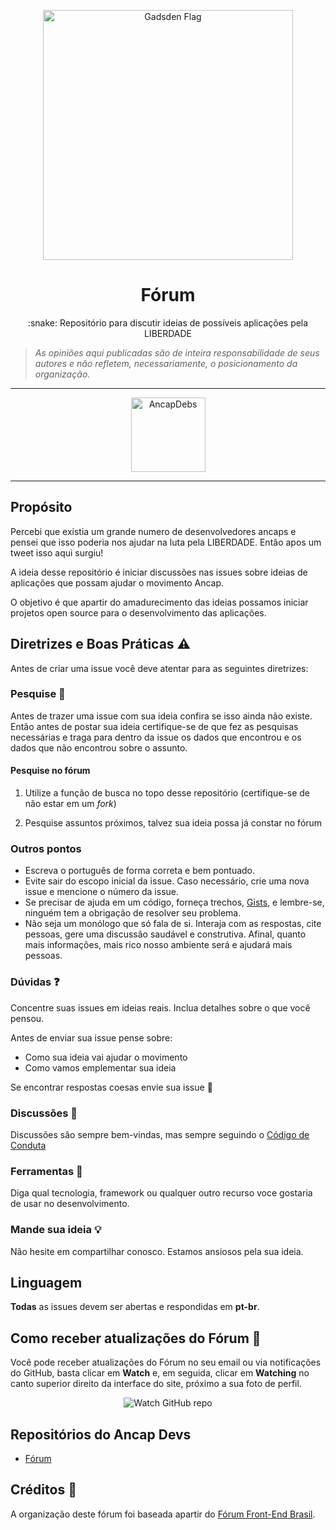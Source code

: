 <p align="center">
<img src="https://upload.wikimedia.org/wikipedia/commons/thumb/d/d8/Gadsden_flag.svg/1280px-Gadsden_flag.svg.png" width="400" alt="Gadsden Flag">
</p>
<h1 align="center">Fórum</h1>
<p align="center">:snake: Repositório para discutir ideias de possíveis aplicações pela LIBERDADE</p>

>  _As opiniões aqui publicadas são de inteira responsabilidade de seus autores e não refletem, necessariamente, o posicionamento da organização._

_____

<p align="center">
  <a href="https://github.com/ancap-devs/forum/issues"><img src="https://github.com/frontendbr/forum/raw/ff96068c309b022d15fec77586c1990097af0406/btn.png" alt="AncapDebs" width="119" /></a>
</p>

_____

## Propósito

Percebi que existia um grande numero de desenvolvedores ancaps e pensei que isso poderia nos ajudar na luta pela LIBERDADE. Então apos um tweet isso aqui surgiu!

A ideia desse repositório é iniciar discussões nas issues sobre ideias de aplicações que possam ajudar o movimento Ancap.

O objetivo é que apartir do amadurecimento das ideias possamos iniciar projetos open source para o desenvolvimento das aplicações.

## Diretrizes e Boas Práticas :warning:

Antes de criar uma issue você deve atentar para as seguintes diretrizes:

### Pesquise :mag_right:

Antes de trazer uma issue com sua ideia confira se isso ainda não existe. Então antes de postar sua ideia certifique-se de que fez as pesquisas necessárias e traga para dentro da issue os dados que encontrou e os dados que não encontrou sobre o assunto.

#### Pesquise no fórum

1. Utilize a função de busca no topo desse repositório (certifique-se de não estar em um *fork*)

2. Pesquise assuntos próximos, talvez sua ideia possa já constar no fórum

### Outros pontos

* Escreva o português de forma correta e bem pontuado.
* Evite sair do escopo inicial da issue. Caso necessário, crie uma nova issue e mencione o número da issue.
* Se precisar de ajuda em um código, forneça trechos, [Gists](https://gist.github.com/), e lembre-se, ninguém tem a obrigação de resolver seu problema.
* Não seja um monólogo que só fala de si. Interaja com as respostas, cite pessoas, gere uma discussão saudável e construtiva. Afinal, quanto mais informações, mais rico nosso ambiente será e ajudará mais pessoas.

### Dúvidas :question:

Concentre suas issues em ideias reais. Inclua detalhes sobre o que você pensou.

Antes de enviar sua issue pense sobre:
- Como sua ideia vai ajudar o movimento
- Como vamos emplementar sua ideia

Se encontrar respostas coesas envie sua issue :dash:

### Discussões :speech_balloon:

Discussões são sempre bem-vindas, mas sempre seguindo o [Código de Conduta](#)

### Ferramentas :wrench:

Diga qual tecnologia, framework ou qualquer outro recurso voce gostaria de usar no desenvolvimento.

### Mande sua ideia :bulb:

Não hesite em compartilhar conosco. Estamos ansiosos pela sua ideia.

## Linguagem

**Todas** as issues devem ser abertas e respondidas em **pt-br**.

## Como receber atualizações do Fórum :eyes:

Você pode receber atualizações do Fórum no seu email ou via notificações do GitHub, basta clicar em **Watch** e, em seguida, clicar em **Watching** no canto superior direito da interface do site, próximo a sua foto de perfil.

<p align="center">
  <img src="http://s31.postimg.org/nt5f6bbff/watch_github_forum.png" alt="Watch GitHub repo"/>
</p>

## Repositórios do Ancap Devs

- [Fórum](https://github.com/ancap-devs/forum)

## Créditos :yellow_heart:

A organização deste fórum foi baseada apartir do [Fórum Front-End Brasil](https://github.com/frontendbr/forum).
